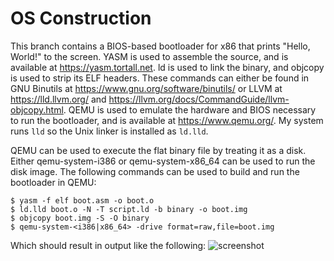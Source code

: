 # OS Construction

This branch contains a BIOS-based bootloader for x86 that prints "Hello, World!" to the screen. YASM is used to assemble the source, and is available at https://yasm.tortall.net. ld is used to link the binary, and objcopy is used to strip its ELF headers. These commands can either be found in GNU Binutils at https://www.gnu.org/software/binutils/ or LLVM at https://lld.llvm.org/ and https://llvm.org/docs/CommandGuide/llvm-objcopy.html. QEMU is used to emulate the hardware and BIOS necessary to run the bootloader, and is available at https://www.qemu.org/. My system runs `lld` so the Unix linker is installed as `ld.lld`.

QEMU can be used to execute the flat binary file by treating it as a disk. Either qemu-system-i386 or qemu-system-x86_64 can be used to run the disk image. The following commands can be used to build and run the bootloader in QEMU:

```
$ yasm -f elf boot.asm -o boot.o
$ ld.lld boot.o -N -T script.ld -b binary -o boot.img
$ objcopy boot.img -S -O binary
$ qemu-system-<i386|x86_64> -drive format=raw,file=boot.img
```

Which should result in output like the following:
![screenshot](https://user-images.githubusercontent.com/12636891/66261025-960b2680-e794-11e9-8982-1b473261ed10.png)